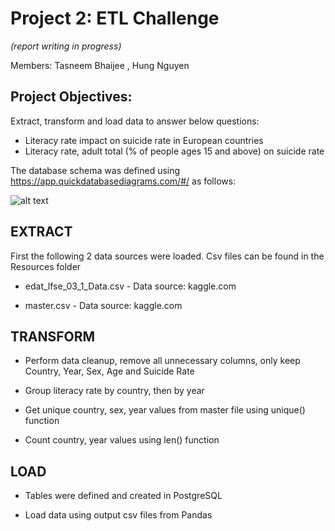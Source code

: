 # Project 2: ETL Challenge

_(report writing in progress)_

Members: Tasneem Bhaijee , Hung Nguyen

## Project Objectives: 
Extract, transform and load data to answer below questions:
* Literacy rate impact on suicide rate in European countries
* Literacy rate, adult total (% of people ages 15 and above) on suicide rate

The database schema was defined using https://app.quickdatabasediagrams.com/#/ as follows:

![alt text](https://github.com/tbhaijee/project_two/blob/master/SQL%20Files/QuickDBD-ETL_project.png)

## EXTRACT

First the following 2 data sources were loaded. Csv files can be found in the Resources folder

* edat_lfse_03_1_Data.csv - Data source: kaggle.com

* master.csv - Data source: kaggle.com


## TRANSFORM

* Perform data cleanup, remove all unnecessary columns, only keep Country, Year, Sex, Age and Suicide Rate

* Group literacy rate by country, then by year

* Get unique country, sex, year values from master file using unique() function

* Count country, year values using len() function

## LOAD
* Tables were defined and created in PostgreSQL

* Load data using output csv files from Pandas


